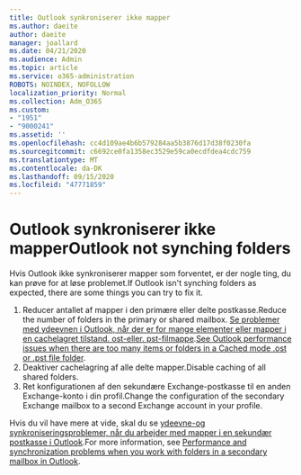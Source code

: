 ```yaml
---
title: Outlook synkroniserer ikke mapper
ms.author: daeite
author: daeite
manager: joallard
ms.date: 04/21/2020
ms.audience: Admin
ms.topic: article
ms.service: o365-administration
ROBOTS: NOINDEX, NOFOLLOW
localization_priority: Normal
ms.collection: Adm_O365
ms.custom:
- "1951"
- "9000241"
ms.assetid: ''
ms.openlocfilehash: cc4d109ae4b6b579284aa5b3876d17d38f0230fa
ms.sourcegitcommit: c6692ce0fa1358ec3529e59ca0ecdfdea4cdc759
ms.translationtype: MT
ms.contentlocale: da-DK
ms.lasthandoff: 09/15/2020
ms.locfileid: "47771859"
---
```

# <a name="outlook-not-synching-folders"></a><span data-ttu-id="b3081-102">Outlook synkroniserer ikke mapper</span><span class="sxs-lookup"><span data-stu-id="b3081-102">Outlook not synching folders</span></span>

<span data-ttu-id="b3081-103">Hvis Outlook ikke synkroniserer mapper som forventet, er der nogle ting, du kan prøve for at løse problemet.</span><span class="sxs-lookup"><span data-stu-id="b3081-103">If Outlook isn't synching folders as expected, there are some things you can try to fix it.</span></span>

1. <span data-ttu-id="b3081-104">Reducer antallet af mapper i den primære eller delte postkasse.</span><span class="sxs-lookup"><span data-stu-id="b3081-104">Reduce the number of folders in the primary or shared mailbox.</span></span> <span data-ttu-id="b3081-105">[Se problemer med ydeevnen i Outlook, når der er for mange elementer eller mapper i en cachelagret tilstand. ost-eller. pst-filmappe](https://support.microsoft.com/help/2768656).</span><span class="sxs-lookup"><span data-stu-id="b3081-105">[See Outlook performance issues when there are too many items or folders in a Cached mode .ost or .pst file folder](https://support.microsoft.com/help/2768656).</span></span>
2. <span data-ttu-id="b3081-106">Deaktiver cachelagring af alle delte mapper.</span><span class="sxs-lookup"><span data-stu-id="b3081-106">Disable caching of all shared folders.</span></span>
3. <span data-ttu-id="b3081-107">Ret konfigurationen af den sekundære Exchange-postkasse til en anden Exchange-konto i din profil.</span><span class="sxs-lookup"><span data-stu-id="b3081-107">Change the configuration of the secondary Exchange mailbox to a second Exchange account in your profile.</span></span>

<span data-ttu-id="b3081-108">Hvis du vil have mere at vide, skal du se [ydeevne-og synkroniseringsproblemer, når du arbejder med mapper i en sekundær postkasse i Outlook](https://support.microsoft.com/help/3115602).</span><span class="sxs-lookup"><span data-stu-id="b3081-108">For more information, see [Performance and synchronization problems when you work with folders in a secondary mailbox in Outlook](https://support.microsoft.com/help/3115602).</span></span>
